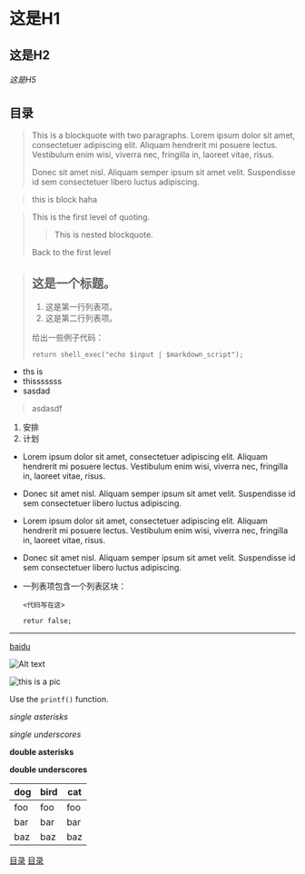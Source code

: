 # 这是H1
## 这是H2
###### 这是H5

<h2 id="home" name="home">目录</h2>


> This is a blockquote with two paragraphs. Lorem ipsum dolor sit amet,
> consectetuer adipiscing elit. Aliquam hendrerit mi posuere lectus.
> Vestibulum enim wisi, viverra nec, fringilla in, laoreet vitae, risus.
>
> Donec sit amet nisl. Aliquam semper ipsum sit amet velit. Suspendisse
> id sem consectetuer libero luctus adipiscing.

>this is block
>haha

> This is the first level of quoting.
>
> > This is nested blockquote.
>
> Back to the first level


> ## 这是一个标题。
>
> 1.   这是第一行列表项。
> 2.   这是第二行列表项。
>
> 给出一些例子代码：
>
>     return shell_exec("echo $input | $markdown_script");


* ths is
* thisssssss
* sasdad
 >    asdasdf



 1. 安排
 2. 计划

 *   Lorem ipsum dolor sit amet, consectetuer adipiscing elit.
     Aliquam hendrerit mi posuere lectus. Vestibulum enim wisi,
     viverra nec, fringilla in, laoreet vitae, risus.
 *   Donec sit amet nisl. Aliquam semper ipsum sit amet velit.
     Suspendisse id sem consectetuer libero luctus adipiscing.


*   Lorem ipsum dolor sit amet, consectetuer adipiscing elit.
Aliquam hendrerit mi posuere lectus. Vestibulum enim wisi,
viverra nec, fringilla in, laoreet vitae, risus.
*   Donec sit amet nisl. Aliquam semper ipsum sit amet velit.
Suspendisse id sem consectetuer libero luctus adipiscing.


*   一列表项包含一个列表区块：

        <代码写在这>

        retur false;


***

[baidu](http://www.baidu.com '点击这里')

![Alt text](/path/to/img.jpg "Optional title")

![this is a pic](/path/to/imag.jpg "title")

Use the `printf()` function.

*single asterisks*

_single underscores_

**double asterisks**

__double underscores__

dog | bird | cat
----|------|----
foo | foo  | foo
bar | bar  | bar
baz | baz  | baz

[目录](#home)
<a href="#home">目录</a>